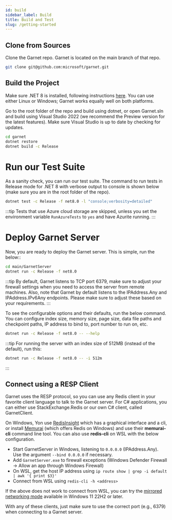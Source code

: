 ```yaml
---
id: build
sidebar_label: Build
title: Build and Test
slug: /getting-started
---
```


## Clone from Sources

Clone the Garnet repo. Garnet is located on the main branch of that repo.

```bash
git clone git@github.com:microsoft/garnet.git
```

## Build the Project

Make sure .NET 8 is installed, following instructions [here](https://dotnet.microsoft.com/en-us/download). You can use either Linux or Windows; Garnet works equally well on both platforms.

Go to the root folder of the repo and build using dotnet, or open Garnet.sln and build using Visual Studio 2022 (we recommend the Preview version for the latest features). Make sure Visual Studio is up to date by checking for updates.

```bash
cd garnet
dotnet restore
dotnet build -c Release
```

# Run our Test Suite

As a sanity check, you can run our test suite. The command to run tests in Release mode for .NET 8 with verbose output to console is shown below (make sure you are in the root folder of the repo).

```bash
dotnet test -c Release -f net8.0 -l "console;verbosity=detailed"
```

:::tip
Tests that use Azure cloud storage are skipped, unless you set the environment variable `RunAzureTests` to `yes` and have Azurite running.
:::

# Deploy Garnet Server

Now, you are ready to deploy the Garnet server. This is simple, run the below::

```bash
cd main/GarnetServer
dotnet run -c Release -f net8.0
```

:::tip
By default, Garnet listens to TCP port 6379, make sure to adjust your firewall settings when you need to access the server from remote machines.
Also, note that Garnet by default listens to the IPAddress.Any and IPAddress.IPv6Any endpoints.
Please make sure to adjust these based on your requirements.
:::

To see the configurable options and their defaults, run the below command. You can configure index size, memory size, page size, data file paths and checkpoint paths, IP address to bind to, port number to run on, etc.

```bash
dotnet run -c Release -f net8.0 -- --help
```

:::tip
For running the server with an index size of 512MB (instead of the default), run this:
```bash
dotnet run -c Release -f net8.0 -- -i 512m
```
:::

## Connect using a RESP Client

Garnet uses the RESP protocol, so you can use any Redis client in your favorite client language to talk to the Garnet server. For C# applications, you can either use StackExchange.Redis or our own C# client, called GarnetClient.

On Windows, Yon use <a href="https://github.com/RedisInsight/RedisInsight" target="_blank">RedisInsight</a> which has a graphical interface and a cli, or install <a href="https://www.memurai.com/" target="_blank">Memurai</a> 
(which offers Redis on Windows) and use their **memurai-cli** command line tool. You can also use **redis-cli** on WSL with the below configuration.

- Start GarnetServer in Windows, listening to `0.0.0.0` (IPAddress.Any). Use the argument `--bind 0.0.0.0` if necessary.
- Add `GarnetServer.exe` to firewall exceptions (Windows Defender Firewall -> Allow an app through Windows Firewall)
- On WSL, get the host IP address using `ip route show | grep -i default | awk '{ print $3}'`
- Connect from WSL using `redis-cli -h <address>`

If the above does not work to connect from WSL, you can try the [mirrored networking mode](https://learn.microsoft.com/en-us/windows/wsl/networking#mirrored-mode-networking) available in Windows 11 22H2 or later.

With any of these clients, just make sure to use the correct port (e.g., 6379) when connecting to a Garnet server.
